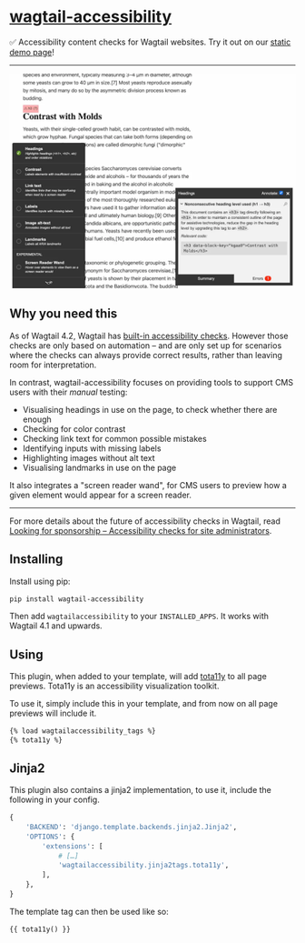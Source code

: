 # [wagtail-accessibility](https://pypi.org/project/wagtail-accessibility/)

✅ Accessibility content checks for Wagtail websites. Try it out on our [static demo page](https://wagtail-nest.github.io/wagtail-accessibility/)!

---

[![Screenshot of a content page with accessibility checker, flagging a heading issue](.github/wagtail-accessibility.webp)](https://wagtail-nest.github.io/wagtail-accessibility/)

## Why you need this

As of Wagtail 4.2, Wagtail has [built-in accessibility checks](https://wagtail.org/blog/introducing-wagtails-new-accessibility-checker/). However those checks are only based on automation – and are only set up for scenarios where the checks can always provide correct results, rather than leaving room for interpretation.

In contrast, wagtail-accessibility focuses on providing tools to support CMS users with their _manual_ testing:

- Visualising headings in use on the page, to check whether there are enough
- Checking for color contrast
- Checking link text for common possible mistakes
- Identifying inputs with missing labels
- Highlighting images without alt text
- Visualising landmarks in use on the page

It also integrates a "screen reader wand", for CMS users to preview how a given element would appear for a screen reader.

---

For more details about the future of accessibility checks in Wagtail, read [Looking for sponsorship – Accessibility checks for site administrators](https://wagtail.org/blog/looking-for-sponsorship-accessibility-checks-for-site-administrators/).

## Installing

Install using pip:

``` bash
pip install wagtail-accessibility
```

Then add `wagtailaccessibility` to your `INSTALLED_APPS`. It works with Wagtail 4.1 and upwards.

## Using

This plugin, when added to your template, will add [tota11y](https://github.com/jdan/tota11y) to all page previews.
Tota11y is an accessibility visualization toolkit.

To use it, simply include this in your template, and from now on all page previews will include it.

```jinja2
{% load wagtailaccessibility_tags %}
{% tota11y %}
```

## Jinja2

This plugin also contains a jinja2 implementation, to use it, include
the following in your config.

```python
{
    'BACKEND': 'django.template.backends.jinja2.Jinja2',
    'OPTIONS': {
        'extensions': [
            # […]
            'wagtailaccessibility.jinja2tags.tota11y',
        ],
    },
}
```

The template tag can then be used like so:

```jinja2
{{ tota11y() }}
```
